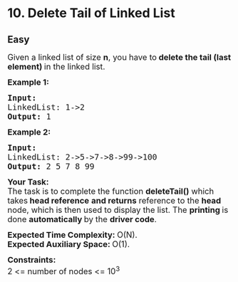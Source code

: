 # 10. Delete Tail of Linked List
## Easy 
<div class="problem-statement">
                <p></p><p><span style="font-size:18px">Given a linked list of size <strong>n</strong>, you have to<strong> delete the tail (last element) </strong>in the linked list.</span></p>

<p><span style="font-size:18px"><strong>Example 1:</strong></span></p>

<pre><span style="font-size:18px"><strong>Input:
</strong>LinkedList: 1-&gt;2
<strong>Output: </strong>1</span>
</pre>

<p><span style="font-size:18px"><strong>Example 2:</strong></span></p>

<pre><span style="font-size:18px"><strong>Input:
</strong>LinkedList: 2-&gt;5-&gt;7-&gt;8-&gt;99-&gt;100
<strong>Output: </strong>2 5 7 8 99</span></pre>

<p><span style="font-size:18px"><strong>Your Task:</strong><br>
The task is to complete the function <strong>deleteTail()</strong> which takes<strong> head reference</strong> <strong>and returns</strong> reference to the <strong>head </strong>node, which is then used to display the list. The <strong>printing </strong>is done <strong>automatically </strong>by the <strong>driver code</strong>.</span></p>

<p><span style="font-size:18px"><strong>Expected Time Complexity:&nbsp;</strong>O(N).<br>
<strong>Expected Auxiliary Space:&nbsp;</strong>O(1).</span></p>

<p><span style="font-size:18px"><strong>Constraints:</strong><br>
2 &lt;= number of nodes &lt;= 10<sup>3</sup></span></p>
 <p></p>
            </div>